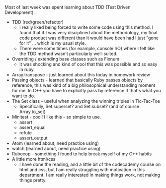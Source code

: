 Most of last week was spent learning about TDD (Test Driven Development). 
* TDD (red/green/refactor) 
    * I really liked being forced to write some code using this method. I found that if I was very disciplined about the methodology, my final code product was different than it would have been had I just "gone for it" ... which is my usual style.
    * There were some times (for example, console I/O) where I felt like the TDD method wasn't particularly well-suited.
* Overriding / extending base classes such as Fixnum
    * It was shocking and kind of cool that this was possible and so easy in ruby. 
* Array.transpose - just learned about this today in homework review
* Passing objects - learned that basically Ruby passes objects by reference, this was kind of a big philosophical understanding moment for me. In C++ you have to explicitly pass by reference if that's what you want to do.
* The Set class - useful when analyzing the winning triples in Tic-Tac-Toe
    * Specifically, Set.superset? and Set.subset? (and of course Array.to_set)
* Minitest - cool! I like this - so simple to use.
    * assert
    * assert_equal
    * refute
    * assert_output
* Atom (learned about, need practice using)
* watch (learned about, need practice using)
* Rubocop - something I found to help break myself of my C++ habits 
* A little more html/css
    * I have done the reading, and a little bit of the codecademy course on html and css, but I am really struggling with motivation in this department. I am really interested in making things work, not making things pretty.
